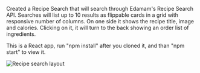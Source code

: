Created a Recipe Search that will search through Edamam's Recipe Search API.
Searches will list up to 10 results as flippable cards in a grid with responsive number of columns.
On one side it shows the recipe title, image and calories.
Clicking on it, it will turn to the back showing an order list of ingredients.

This is a React app, run "npm install" after you cloned it, and than "npm start" to view it.

![Recipe search layout](https://alexandramuresan.ro/github/recipes.png)
